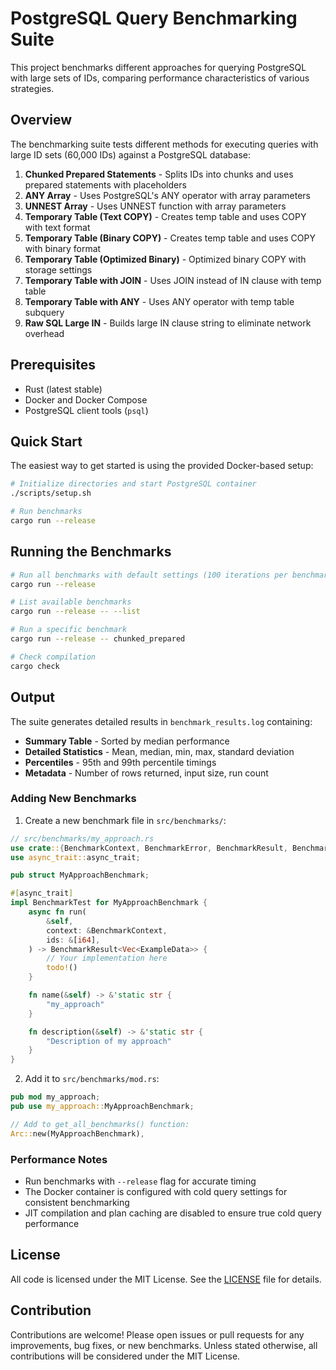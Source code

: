# PostgreSQL Query Benchmarking Suite

This project benchmarks different approaches for querying PostgreSQL with large sets of IDs, comparing performance characteristics of various strategies.

## Overview

The benchmarking suite tests different methods for executing queries with large ID sets (60,000 IDs) against a PostgreSQL database:

1. **Chunked Prepared Statements** - Splits IDs into chunks and uses prepared statements with placeholders
2. **ANY Array** - Uses PostgreSQL's ANY operator with array parameters
3. **UNNEST Array** - Uses UNNEST function with array parameters
4. **Temporary Table (Text COPY)** - Creates temp table and uses COPY with text format
5. **Temporary Table (Binary COPY)** - Creates temp table and uses COPY with binary format
6. **Temporary Table (Optimized Binary)** - Optimized binary COPY with storage settings
7. **Temporary Table with JOIN** - Uses JOIN instead of IN clause with temp table
8. **Temporary Table with ANY** - Uses ANY operator with temp table subquery
9. **Raw SQL Large IN** - Builds large IN clause string to eliminate network overhead

## Prerequisites

- Rust (latest stable)
- Docker and Docker Compose
- PostgreSQL client tools (`psql`)

## Quick Start

The easiest way to get started is using the provided Docker-based setup:

```bash
# Initialize directories and start PostgreSQL container
./scripts/setup.sh

# Run benchmarks
cargo run --release
```

## Running the Benchmarks

```bash
# Run all benchmarks with default settings (100 iterations per benchmark)
cargo run --release

# List available benchmarks
cargo run --release -- --list

# Run a specific benchmark
cargo run --release -- chunked_prepared

# Check compilation
cargo check
```

## Output

The suite generates detailed results in `benchmark_results.log` containing:

- **Summary Table** - Sorted by median performance
- **Detailed Statistics** - Mean, median, min, max, standard deviation
- **Percentiles** - 95th and 99th percentile timings
- **Metadata** - Number of rows returned, input size, run count

### Adding New Benchmarks

1. Create a new benchmark file in `src/benchmarks/`:

```rust
// src/benchmarks/my_approach.rs
use crate::{BenchmarkContext, BenchmarkError, BenchmarkResult, BenchmarkTest, ExampleData};
use async_trait::async_trait;

pub struct MyApproachBenchmark;

#[async_trait]
impl BenchmarkTest for MyApproachBenchmark {
    async fn run(
        &self,
        context: &BenchmarkContext,
        ids: &[i64],
    ) -> BenchmarkResult<Vec<ExampleData>> {
        // Your implementation here
        todo!()
    }

    fn name(&self) -> &'static str {
        "my_approach"
    }

    fn description(&self) -> &'static str {
        "Description of my approach"
    }
}
```

2. Add it to `src/benchmarks/mod.rs`:

```rust
pub mod my_approach;
pub use my_approach::MyApproachBenchmark;

// Add to get_all_benchmarks() function:
Arc::new(MyApproachBenchmark),
```

### Performance Notes

- Run benchmarks with `--release` flag for accurate timing
- The Docker container is configured with cold query settings for consistent benchmarking
- JIT compilation and plan caching are disabled to ensure true cold query performance

## License

All code is licensed under the MIT License. See the [LICENSE](LICENSE) file for
details.

## Contribution

Contributions are welcome! Please open issues or pull requests for any
improvements, bug fixes, or new benchmarks. Unless stated otherwise, all
contributions will be considered under the MIT License.
